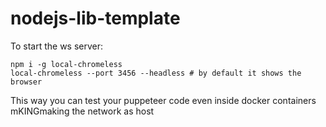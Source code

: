 # nodejs-lib-template

To start the ws server:
```
npm i -g local-chromeless
local-chromeless --port 3456 --headless # by default it shows the browser
```

This way you can test your puppeteer code even inside docker containers mKINGmaking the network as host